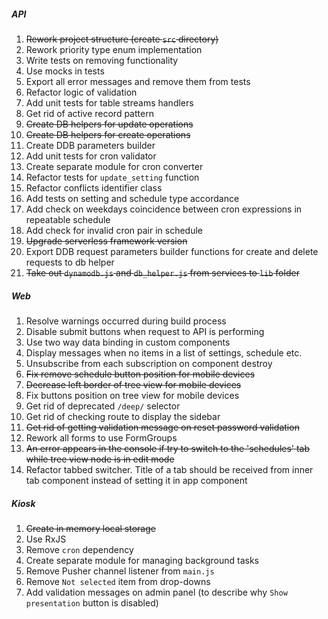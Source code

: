##### API
1. ~~Rework project structure (create `src` directory)~~
1. Rework priority type enum implementation
1. Write tests on removing functionality
1. Use mocks in tests
1. Export all error messages and remove them from tests
1. Refactor logic of validation
1. Add unit tests for table streams handlers 
1. Get rid of active record pattern
1. ~~Create DB helpers for update operations~~
1. ~~Create DB helpers for create operations~~
1. Create DDB parameters builder
1. Add unit tests for cron validator
1. Create separate module for cron converter
1. Refactor tests for `update_setting` function
1. Refactor conflicts identifier class
1. Add tests on setting and schedule type accordance
1. Add check on weekdays coincidence between cron expressions in repeatable schedule
1. Add check for invalid cron pair in schedule
1. ~~Upgrade serverless framework version~~
1. Export DDB request parameters builder functions for create and delete requests to db helper
1. ~~Take out `dynamodb.js` and `db_helper.js` from services to `lib` folder~~

##### Web
1. Resolve warnings occurred during build process
1. Disable submit buttons when request to API is performing
1. Use two way data binding in custom components
1. Display messages when no items in a list of settings, schedule etc.
1. Unsubscribe from each subscription on component destroy
1. ~~Fix remove schedule button position for mobile devices~~
1. ~~Decrease left border of tree view for mobile devices~~
1. Fix buttons position on tree view for mobile devices
1. Get rid of deprecated `/deep/` selector
1. Get rid of checking route to display the sidebar
1. ~~Get rid of getting validation message on reset password validation~~
1. Rework all forms to use FormGroups
1. ~~An error appears in the console if try to switch to the 'schedules' tab while tree view node is in edit mode~~ 
1. Refactor tabbed switcher. Title of a tab should be received from inner tab component instead of setting it in app component

##### Kiosk
1. ~~Create in memory local storage~~
1. Use RxJS
1. Remove `cron` dependency
1. Create separate module for managing background tasks
1. Remove Pusher channel listener from `main.js`
1. Remove `Not selected` item from drop-downs
1. Add validation messages on admin panel (to describe why `Show presentation` button is disabled)
